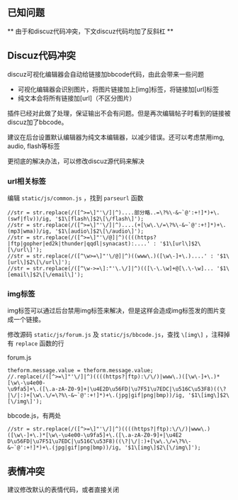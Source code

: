
## 已知问题

** 由于和discuz代码冲突，下文discuz代码均加了反斜杠 **

## Discuz代码冲突

discuz可视化编辑器会自动给链接加bbcode代码，由此会带来一些问题

- 可视化编辑器会识别图片，将图片链接加上\[img\]标签，将链接加\[url\]标签
- 纯文本会将所有链接加\[url\]（不区分图片）

插件已经对此做了处理，保证输出不会有问题。但是再次编辑帖子时看到的链接被discuz加了bbcode。

建议在后台设置默认编辑器为纯文本编辑器，以减少错误。还可以考虑禁用img, audio, flash等标签

更彻底的解决办法，可以修改discuz源代码来解决

### url相关标签
编辑 `static/js/common.js` ，找到 `parseurl` 函数

```
//str = str.replace(/([^>=\]"'\/]|^)....部分略..=\?%\-&~`@':+!]*)+\.(swf|flv))/ig, '$1\[flash\]$2\[\/flash\]');
//str = str.replace(/([^>=\]"'\/]|^)....(+[\w\.\/=\?%\-&~`@':+!]*)+\.(mp3|wma))/ig, '$1\[audio\]$2\[\/audio\]');
//str = str.replace(/([^>=\]"'\/@]|^)((((https?|ftp|gopher|ed2k|thunder|qqdl|synacast):....' : '$1\[url\]$2\[\/url\]');
//str = str.replace(/([^\w>=\]"'\/@]|^)((www\.)([\w\-]+\.)....' : '$1\[url\]$2\[\/url\]');
//str = str.replace(/([^\w->=\]:"'\.\/]|^)(([\-\.\w]+@[\.\-\w]... '$1\[email\]$2\[\/email\]');
````

### img标签
img标签可以通过后台禁用img标签来解决，但是这样会造成img标签发的图片变成一个链接。

修改源码 `static/js/forum.js` 及 `static/js/bbcode.js`，查找 `\[img\]` ，注释掉有 `replace` 函数的行

forum.js

```
theform.message.value = theform.message.value; //.replace(/([^>=\]"'\/]|^)((((https?|ftp):\/\/)|www\.)([\w\-]+\.)*[\w\-\u4e00-
\u9fa5]+\.([\.a-zA-Z0-9]+|\u4E2D\u56FD|\u7F51\u7EDC|\u516C\u53F8)((\?|\/|:)+[\w\.\/=\?%\-&~`@':+!]*)+\.(jpg|gif|png|bmp))/ig, '$1\[img\]$2\[\/img\]');
```

bbcode.js，有两处

```
//str = str.replace(/([^>=\]"'\/]|^)((((https?|ftp):\/\/)|www\.)([\w\-]+\.)*[\w\-\u4e00-\u9fa5]+\.([\.a-zA-Z0-9]+|\u4E2
D\u56FD|\u7F51\u7EDC|\u516C\u53F8)((\?|\/|:)+[\w\.\/=\?%\-&~`@':+!]*)+\.(jpg|gif|png|bmp))/ig, '$1\[img\]$2\[\/img\]');
````

## 表情冲突
建议修改默认的表情代码，或者直接关闭